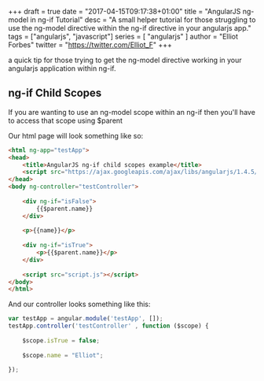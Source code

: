 +++
draft = true
date = "2017-04-15T09:17:38+01:00"
title = "AngularJS ng-model in ng-if Tutorial"
desc = "A small helper tutorial for those struggling to use the ng-model directive within the ng-if directive in your angularjs app."
tags = ["angularjs", "javascript"]
series = [ "angularjs" ]
author = "Elliot Forbes"
twitter = "https://twitter.com/Elliot_F"
+++

<p>a quick tip for those trying to get the ng-model directive working in your angularjs application within ng-if.</p>

<h2>ng-if Child Scopes</h2>

<p>If you are wanting to use an ng-model scope within an ng-if then you'll have to access that scope using $parent</p>

<p>Our html page will look something like so:</p>

```html
<html ng-app="testApp">
<head>
    <title>AngularJS ng-if child scopes example</title>
    <script src="https://ajax.googleapis.com/ajax/libs/angularjs/1.4.5/angular.min.js"></script>
</head>
<body ng-controller="testController">
    
    <div ng-if="isFalse">
        {{$parent.name}}
    </div>
    
    <p>{{name}}</p>
    
    <div ng-if="isTrue">
        <p>{{$parent.name}}</p>
    </div>
    
    <script src="script.js"></script>
</body>
</html>
```

<p>And our controller looks something like this:</p>

```js
var testApp = angular.module('testApp', []);
testApp.controller('testController' , function ($scope) {
    
    $scope.isTrue = false;
    
    $scope.name = "Elliot";
    
});
```